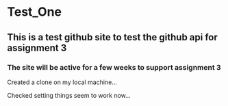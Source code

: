 Test_One
========

## This is a test github site to test the github api for assignment 3 ##

### The site will be active for a few weeks to support assignment 3 ###

Created a clone on my local machine...

Checked setting things seem to work now...
